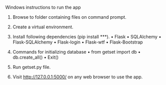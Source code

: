 
Windows instructions to run the app

1) Browse to folder containing files on command prompt.

2) Create a virtual environment.

3) Install following dependencies (pip install ***). 
•	Flask
•	SQLAlchemy
•	Flask-SQLAlchemy
•	Flask-login
•	Flask-wtf
•	Flask-Bootstrap

4) Commands for initializing database
    •	from getset import db
    •	db.create_all()
    •   Exit()

5) Run getset.py file.

6) Visit http://127.0.0.1:5000/ on any web browser to use the app.
